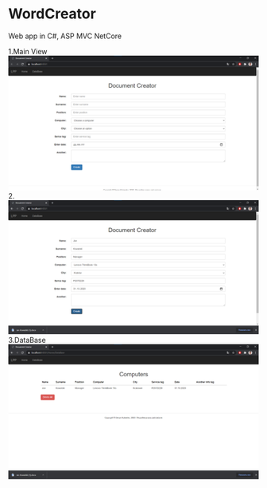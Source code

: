 # WordCreator
Web app in C#, ASP MVC NetCore

1.Main View
<img src="images/1.png"/>
2.
<img src="images/2.png"/>
3.DataBase 
<img src="images/3.png"/>

